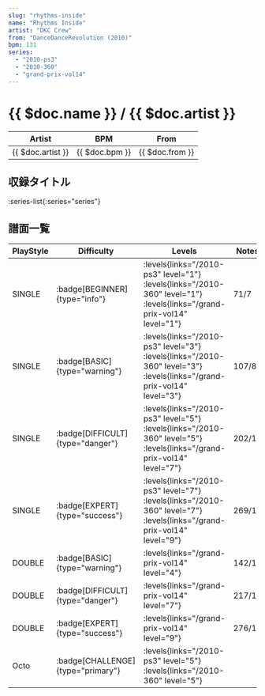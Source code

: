 ```yaml
---
slug: "rhythms-inside"
name: "Rhythms Inside"
artist: "DKC Crew"
from: "DanceDanceRevolution (2010)"
bpm: 131
series:
  - "2010-ps3"
  - "2010-360"
  - "grand-prix-vol14"
---
```


# {{ $doc.name }} / {{ $doc.artist }}

|Artist|BPM|From|
|------|---|----|
|{{ $doc.artist }}|{{ $doc.bpm }}|{{ $doc.from }}|

## 収録タイトル

:series-list{:series="series"}

## 譜面一覧

|PlayStyle|Difficulty|Levels|Notes|Movie|
|---------|----------|------|-----|-----|
|SINGLE| :badge[BEGINNER]{type="info"}| :levels{links="/2010-ps3" level="1"} :levels{links="/2010-360" level="1"} :levels{links="/grand-prix-vol14" level="1"}|71/7||
|SINGLE| :badge[BASIC]{type="warning"}| :levels{links="/2010-ps3" level="3"} :levels{links="/2010-360" level="3"} :levels{links="/grand-prix-vol14" level="3"}|107/8||
|SINGLE| :badge[DIFFICULT]{type="danger"}| :levels{links="/2010-ps3" level="5"} :levels{links="/2010-360" level="5"} :levels{links="/grand-prix-vol14" level="7"}|202/14||
|SINGLE| :badge[EXPERT]{type="success"}| :levels{links="/2010-ps3" level="7"} :levels{links="/2010-360" level="7"} :levels{links="/grand-prix-vol14" level="9"}|269/15||
|DOUBLE| :badge[BASIC]{type="warning"}| :levels{links="/grand-prix-vol14" level="4"}|142/10||
|DOUBLE| :badge[DIFFICULT]{type="danger"}| :levels{links="/grand-prix-vol14" level="7"}|217/18||
|DOUBLE| :badge[EXPERT]{type="success"}| :levels{links="/grand-prix-vol14" level="9"}|276/14||
|Octo| :badge[CHALLENGE]{type="primary"}| :levels{links="/2010-ps3" level="5"} :levels{links="/2010-360" level="5"}|||
